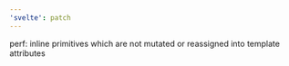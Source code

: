 ```yaml
---
'svelte': patch
---
```


perf: inline primitives which are not mutated or reassigned into template attributes


